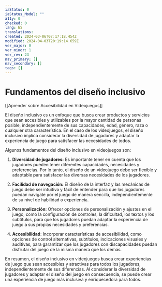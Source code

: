 ```yaml
---
iaStatus: 0
iaStatus_Model: ""
a11y: 0
checked: 0
lang: ES
translations: 
created: 2024-03-06T07:17:18.454Z
modified: 2024-04-03T20:19:14.659Z
ver_major: 0
ver_minor: 1
ver_rev: 23
nav_primary: []
nav_secondary: []
tags: []
---
```

# Fundamentos del diseño inclusivo

[[Aprender sobre Accesibilidad en Videojuegos]]

El diseño inclusivo es un enfoque que busca crear productos y servicios que sean accesibles y utilizables por la mayor cantidad de personas posible, independientemente de sus capacidades, edad, género, raza o cualquier otra característica. En el caso de los videojuegos, el diseño inclusivo implica considerar la diversidad de jugadores y adaptar la experiencia de juego para satisfacer las necesidades de todos.

Algunos fundamentos del diseño inclusivo en videojuegos son:

1. **Diversidad de jugadores:** Es importante tener en cuenta que los jugadores pueden tener diferentes capacidades, necesidades y preferencias. Por lo tanto, el diseño de un videojuego debe ser flexible y adaptable para satisfacer las diversas necesidades de los jugadores.

2. **Facilidad de navegación:** El diseño de la interfaz y las mecánicas de juego debe ser intuitivo y fácil de entender para que los jugadores puedan navigate por el juego de manera sencilla, independientemente de su nivel de habilidad o experiencia.

3. **Personalización:** Ofrecer opciones de personalización y ajustes en el juego, como la configuración de controles, la dificultad, los textos y los subtítulos, para que los jugadores puedan adaptar la experiencia de juego a sus propias necesidades y preferencias.

4. **Accesibilidad:** Incorporar características de accesibilidad, como opciones de control alternativas, subtítulos, indicaciones visuales y auditivas, para garantizar que los jugadores con discapacidades puedan disfrutar del juego de la misma manera que los demás.

En resumen, el diseño inclusivo en videojuegos busca crear experiencias de juego que sean accesibles y atractivas para todos los jugadores, independientemente de sus diferencias. Al considerar la diversidad de jugadores y adaptar el diseño del juego en consecuencia, se puede crear una experiencia de juego más inclusiva y enriquecedora para todos.
